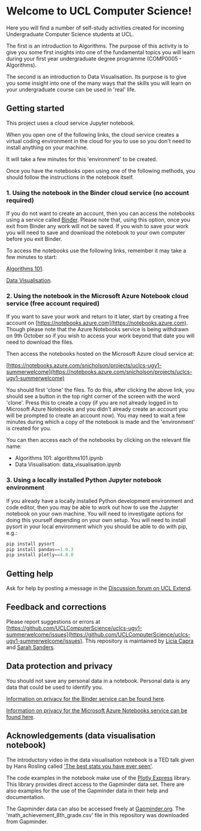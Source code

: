# Welcome to UCL Computer Science!
Here you will find a number of self-study activities created for incoming Undergraduate Computer Science students at UCL. 

The first is an introduction to Algorithms. The purpose of this activity is to give you some first insights into one of the fundamental topics you will learn during your first year undergraduate degree programme (COMP0005 - Algorithms). 

The second is an introduction to Data Visualisation. Its purpose is to give you some insight into one of the many ways that the skills you will learn on your undergraduate course can be used in 'real' life.

## Getting started
This project uses a cloud service Jupyter notebook. 

When you open one of the following links, the cloud service creates a virtual coding environment in the cloud for you to use so you don't need to install anything on your machine. 

It will take a few minutes for this 'environment' to be created. 

Once you have the notebooks open using one of the following methods, you should follow the instructions in the notebook itself.

### 1. Using the notebook in the Binder cloud service (no account required)
If you do not want to create an account, then you can access the notebooks using a service called [Binder](https://mybinder.org). Please note that, using this option, once you exit from Binder any work will not be saved. If you wish to save your work you will need to save and download the notebook to your own computer before you exit Binder.

To access the notebooks use the following links, remember it may take a few minutes to start:

[Algorithms 101](https://mybinder.org/v2/gh/UCLComputerScience/uclcs-ugy1-summerwelcome/master?filepath=algorithms101.ipynb). 

[Data Visualisation](https://mybinder.org/v2/gh/UCLComputerScience/uclcs-ugy1-summerwelcome/master?filepath=data_visualisation.ipynb).


### 2. Using the notebook in the Microsoft Azure Notebook cloud service (free account required)
If you want to save your work and return to it later, start by creating a free account on [https://notebooks.azure.com](https://notebooks.azure.com). Though please note that the Azure Notebooks service is being withdrawn on 9th October so if you wish to access your work beyond that date you will need to download the files.

Then access the notebooks hosted on the Microsoft Azure cloud service at:

[https://notebooks.azure.com/snicholson/projects/uclcs-ugy1-summerwelcome](https://notebooks.azure.com/snicholson/projects/uclcs-ugy1-summerwelcome)

You should first 'clone' the files. 
To do this, after clicking the above link, you should see a button in the top right corner of the screen with the word 'clone'. 
Press this to create a copy (if you are not already logged in to Microsoft Azure Notebooks and you didn't already create an account you will be prompted to create an account now). 
You may need to wait a few minutes during which a copy of the notebook is made and the 'environment' is created for you.

You can then access each of the notebooks by clicking on the relevant file name:

- Algorithms 101: algorithms101.ipynb	
- Data Visualisation: data_visualisation.ipynb

### 3. Using a locally installed Python Jupyter notebook environment
If you already have a locally installed Python development environment and code editor, then you may be able to work out how to use the Jupyter notebook on your own machine. 
You will need to investigate options for doing this yourself depending on your own setup. 
You will need to install pysort in your local environment which you should be able to do with pip, e.g.: 
```python
pip install pysort
pip install pandas==1.0.3
pip install plotly==4.8.0
```

## Getting help
Ask for help by posting a message in the [Discussion forum on UCL Extend](https://extend.ucl.ac.uk/mod/forum/view.php?id=44916).

## Feedback and corrections
Please report suggestions or errors at [https://github.com/UCLComputerScience/uclcs-ugy1-summerwelcome/issues](https://github.com/UCLComputerScience/uclcs-ugy1-summerwelcome/issues). This repository is maintained by [Licia Capra](mailto:l.capra@ucl.ac.uk) and [Sarah Sanders](mailto:sarah.sanders@ucl.ac.uk).

## Data protection and privacy
You should not save any personal data in a notebook. Personal data is any data that could be used to identify you.

[Information on privacy for the Binder service can be found here](https://mybinder.readthedocs.io/en/latest/faq.html).

[Information on privacy for the Microsoft Azure Notebooks service can be found here](https://privacy.microsoft.com/en-gb/privacystatement).

## Acknowledgements (data visualisation notebook)
The introductory video in the data visualisation notebook is a TED talk given by Hans Rosling called ['The best stats you have ever seen'](https://www.ted.com/talks/hans_rosling_the_best_stats_you_ve_ever_seen?utm_campaign=tedspread&utm_medium=referral&utm_source=tedcomshare).

The code examples in the notebook make use of the [Plotly Express](https://plotly.com/python/plotly-express/) library. This library provides direct access to the Gapminder data set. There are also examples for the use of the Gapminder data in their help and documentation.

The Gapminder data can also be accessed freely at [Gapminder.org](https://www.gapminder.org/data/). The 'math_achievement_8th_grade.csv' file in this repository was downloaded from Gapminder.
